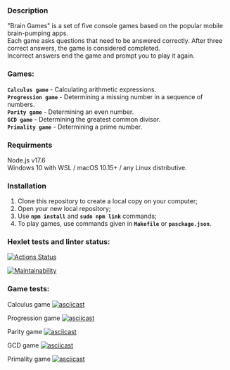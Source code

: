 ### Description
"Brain Games" is a set of five console games based on the popular mobile brain-pumping apps.   
Each game asks questions that need to be answered correctly. After three correct answers, the game is considered completed.  
Incorrect answers end the game and prompt you to play it again.  

### Games:
**`Calculus game`** - Calculating arithmetic expressions.  
**`Progression game`** - Determining a missing number in a sequence of numbers.  
**`Parity game`** - Determining an even number.  
**`GCD game`** - Determining the greatest common divisor.  
**`Primality game`** - Determining a prime number.  

### Requirments
Node.js v17.6  
Windows 10 with WSL / macOS 10.15+ / any Linux distributive.  

### Installation
1. Clone this repository to create a local copy on your computer;  
2. Open your new local repository;  
3. Use **`npm install`** and **`sudo npm link`** commands;
4. To play games, use commands given in **`Makefile`** or **`pasckage.json`**.


### Hexlet tests and linter status:
[![Actions Status](https://github.com/gendzmin/frontend-project-44/workflows/hexlet-check/badge.svg)](https://github.com/gendzmin/frontend-project-44/actions)

[![Maintainability](https://api.codeclimate.com/v1/badges/d3df1974005f6b4bc462/maintainability)](https://codeclimate.com/github/gendzmin/frontend-project-44/maintainability)

### Game tests:

Calculus game
[![asciicast](https://asciinema.org/a/557126.svg)](https://asciinema.org/a/557126)

Progression game
[![asciicast](https://asciinema.org/a/557164.svg)](https://asciinema.org/a/557164)

Parity game
[![asciicast](https://asciinema.org/a/557131.svg)](https://asciinema.org/a/557131)

GCD game
[![asciicast](https://asciinema.org/a/557148.svg)](https://asciinema.org/a/557148)

Primality game
[![asciicast](https://asciinema.org/a/557152.svg)](https://asciinema.org/a/557152)
